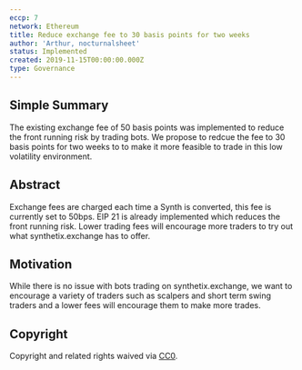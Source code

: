 ```yaml
---
eccp: 7
network: Ethereum
title: Reduce exchange fee to 30 basis points for two weeks
author: 'Arthur, nocturnalsheet'
status: Implemented
created: 2019-11-15T00:00:00.000Z
type: Governance
---
```


## Simple Summary

<!--"If you can't explain it simply, you don't understand it well enough." Provide a simplified and layman-accessible explanation of the ECCP.-->

The existing exchange fee of 50 basis points was implemented to reduce the front running risk by trading bots. We propose to redcue the fee to 30 basis points for two weeks to to make it more feasible to trade in this low volatility environment.

## Abstract

<!--A short (~200 word) description of the variable change proposed.-->

Exchange fees are charged each time a Synth is converted, this fee is currently set to 50bps. EIP 21 is already implemented which reduces the front running risk. Lower trading fees will encourage more traders to try out what synthetix.exchange has to offer.

## Motivation

<!--The motivation is critical for ECCPs that want to update variables within Elysian. It should clearly explain why the existing variable is not incentive aligned. ECCP submissions without sufficient motivation may be rejected outright.-->

While there is no issue with bots trading on synthetix.exchange, we want to encourage a variety of traders such as scalpers and short term swing traders and a lower fees will encourage them to make more trades.

## Copyright

Copyright and related rights waived via [CC0](https://creativecommons.org/publicdomain/zero/1.0/).
